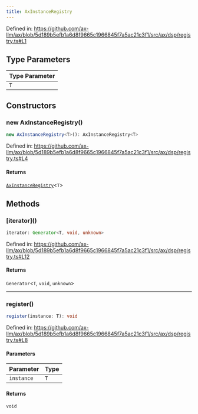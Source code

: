 ```yaml
---
title: AxInstanceRegistry
---
```


Defined in: https://github.com/ax-llm/ax/blob/5d189b5efb1a6d8f9665c1966845f7a5ac21c3f1/src/ax/dsp/registry.ts#L1

## Type Parameters

| Type Parameter |
| :------ |
| `T` |

## Constructors

<a id="constructors"></a>

### new AxInstanceRegistry()

```ts
new AxInstanceRegistry<T>(): AxInstanceRegistry<T>
```

Defined in: https://github.com/ax-llm/ax/blob/5d189b5efb1a6d8f9665c1966845f7a5ac21c3f1/src/ax/dsp/registry.ts#L4

#### Returns

[`AxInstanceRegistry`](/api/#03-apidocs/classaxinstanceregistry)\<`T`\>

## Methods

<a id="iterator"></a>

### \[iterator\]()

```ts
iterator: Generator<T, void, unknown>
```

Defined in: https://github.com/ax-llm/ax/blob/5d189b5efb1a6d8f9665c1966845f7a5ac21c3f1/src/ax/dsp/registry.ts#L12

#### Returns

`Generator`\<`T`, `void`, `unknown`\>

***

<a id="register"></a>

### register()

```ts
register(instance: T): void
```

Defined in: https://github.com/ax-llm/ax/blob/5d189b5efb1a6d8f9665c1966845f7a5ac21c3f1/src/ax/dsp/registry.ts#L8

#### Parameters

| Parameter | Type |
| :------ | :------ |
| `instance` | `T` |

#### Returns

`void`
